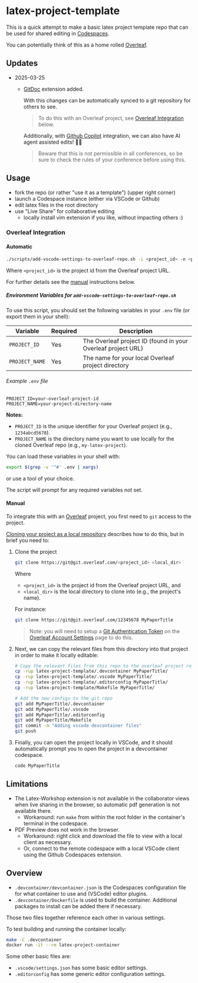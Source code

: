 # latex-project-template

This is a quick attempt to make a basic latex project template repo that can be used for shared editing in
[Codespaces](https://code.visualstudio.com/docs/remote/codespaces).

You can potentially think of this as a home rolled [Overleaf](https://overleaf.com).

## Updates

- 2025-03-25
  - [GitDoc](https://marketplace.visualstudio.com/items?itemName=vsls-contrib.gitdoc) extension added.

    With this changes can be automatically synced to a git repository for others to see.

    > To do this with an Overleaf project, see [Overleaf Integration](#overleaf-integration) below.

    Additionally, with [Github Copilot](https://marketplace.visualstudio.com/items?itemName=GitHub.copilot) integration, we can also have AI agent assisted edits! 🤖😄

    > Beware that this is not permissible in all conferences, so be sure to check the rules of your conference before using this.

## Usage

- fork the repo (or rather "use it as a template") (upper right corner)
- launch a Codespace instance (either via VSCode or Github)
- edit latex files in the root directory
- use "Live Share" for collaborative editing
  - locally install vim extension if you like, without impacting others :)

### Overleaf Integration

#### Automatic

```sh
./scripts/add-vscode-settings-to-overleaf-repo.sh -i <project_id> -n <project_name>
```

Where `<project_id>` is the project id from the Overleaf project URL.

For further details see the [manual](#manual) instructions below.

##### Environment Variables for `add-vscode-settings-to-overleaf-repo.sh`

To use this script, you should set the following variables in your `.env` file (or export them in your shell):

| Variable       | Required | Description                                                      |
|----------------|----------|------------------------------------------------------------------|
| `PROJECT_ID`   | Yes      | The Overleaf project ID (found in your Overleaf project URL)     |
| `PROJECT_NAME` | Yes      | The name for your local Overleaf project directory               |

###### Example `.env` file

```env
PROJECT_ID=your-overleaf-project-id
PROJECT_NAME=your-project-directory-name
```

**Notes:**
- `PROJECT_ID` is the unique identifier for your Overleaf project (e.g., `1234abcd5678`).
- `PROJECT_NAME` is the directory name you want to use locally for the cloned Overleaf repo (e.g., `my-latex-project`).

You can load these variables in your shell with:
```sh
export $(grep -v '^#' .env | xargs)
```
or use a tool of your choice.

The script will prompt for any required variables not set.

#### Manual

To integrate this with an [Overleaf](https://www.overleaf.com) project, you first need to `git` access to the project.

[Cloning your project as a local repository](https://www.overleaf.com/learn/how-to/Git_integration#Cloning_your_project_as_a_local_repository) describes how to do this, but in brief you need to:

1. Clone the project

    ```sh
    git clone https://git@git.overleaf.com/<project_id> <local_dir>
    ```

    Where

    - `<project_id>` is the project id from the Overleaf project URL, and
    - `<local_dir>` is the local directory to clone into (e.g., the project's name).

    For instance:

    ```sh
    git clone https://git@git.overleaf.com/12345678 MyPaperTitle
    ```

    > Note: you will need to setup a [Git Authentication Token](https://www.overleaf.com/learn/how-to/Git_Integration) on the [Overleaf Account Settings](https://www.overleaf.com/user/settings) page to do this.

2. Next, we can copy the relevant files from this directory into that project in order to make it locally editable:

    ```sh
    # Copy the relevant files from this repo to the overleaf project repo
    cp -rup latex-project-template/.devcontainer MyPaperTitle/
    cp -rup latex-project-template/.vscode MyPaperTitle/
    cp -rup latex-project-template/.editorconfig MyPaperTitle/
    cp -rup latex-project-template/Makefile MyPaperTitle/
    ```

    ```sh
    # Add the new configs to the git repo
    git add MyPaperTitle/.devcontainer
    git add MyPaperTitle/.vscode
    git add MyPaperTitle/.editorconfig
    git add MyPaperTitle/Makefile
    git commit -m "Adding vscode devcontainer files"
    git push
    ```

3. Finally, you can open the project locally in VSCode, and it should automatically prompt you to open the project in a devcontainer codespace.

    ```sh
    code MyPaperTitle
    ```

## Limitations

- The Latex-Workshop extension is not available in the collaborator views when live sharing in the browser, so automatic pdf generation is not available there.
  - Workaround: run `make` from within the root folder in the container's terminal in the codespace.
- PDF Preview does not work in the browser.
  - Workaround: right click and download the file to view with a local client as necessary.
  - Or, connect to the remote codespace with a local VSCode client using the Github Codespaces extension.

## Overview

- `.devcontainer/devcontainer.json` is the Codespaces configuration file for what container to use and (VSCode) editor plugins.
- `.devcontainer/Dockerfile` is used to build the container.  Additional packages to install can be added there if necessary.

Those two files together reference each other in various settings.

To test building and running the container locally:

```sh
make -C .devcontainer
docker run -it --rm latex-project-container
```

Some other basic files are:

- `.vscode/settings.json` has some basic editor settings.
- `.editorconfig` has some generic editor configuration settings.
